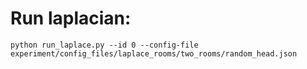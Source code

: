 # Run laplacian:
```console
python run_laplace.py --id 0 --config-file experiment/config_files/laplace_rooms/two_rooms/random_head.json
```

